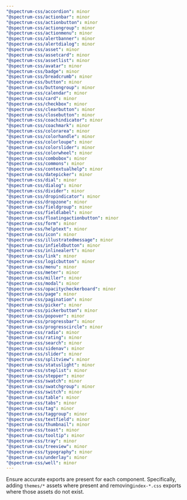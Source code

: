 ```yaml
---
"@spectrum-css/accordion": minor
"@spectrum-css/actionbar": minor
"@spectrum-css/actionbutton": minor
"@spectrum-css/actiongroup": minor
"@spectrum-css/actionmenu": minor
"@spectrum-css/alertbanner": minor
"@spectrum-css/alertdialog": minor
"@spectrum-css/asset": minor
"@spectrum-css/assetcard": minor
"@spectrum-css/assetlist": minor
"@spectrum-css/avatar": minor
"@spectrum-css/badge": minor
"@spectrum-css/breadcrumb": minor
"@spectrum-css/button": minor
"@spectrum-css/buttongroup": minor
"@spectrum-css/calendar": minor
"@spectrum-css/card": minor
"@spectrum-css/checkbox": minor
"@spectrum-css/clearbutton": minor
"@spectrum-css/closebutton": minor
"@spectrum-css/coachindicator": minor
"@spectrum-css/coachmark": minor
"@spectrum-css/colorarea": minor
"@spectrum-css/colorhandle": minor
"@spectrum-css/colorloupe": minor
"@spectrum-css/colorslider": minor
"@spectrum-css/colorwheel": minor
"@spectrum-css/combobox": minor
"@spectrum-css/commons": minor
"@spectrum-css/contextualhelp": minor
"@spectrum-css/datepicker": minor
"@spectrum-css/dial": minor
"@spectrum-css/dialog": minor
"@spectrum-css/divider": minor
"@spectrum-css/dropindicator": minor
"@spectrum-css/dropzone": minor
"@spectrum-css/fieldgroup": minor
"@spectrum-css/fieldlabel": minor
"@spectrum-css/floatingactionbutton": minor
"@spectrum-css/form": minor
"@spectrum-css/helptext": minor
"@spectrum-css/icon": minor
"@spectrum-css/illustratedmessage": minor
"@spectrum-css/infieldbutton": minor
"@spectrum-css/inlinealert": minor
"@spectrum-css/link": minor
"@spectrum-css/logicbutton": minor
"@spectrum-css/menu": minor
"@spectrum-css/meter": minor
"@spectrum-css/miller": minor
"@spectrum-css/modal": minor
"@spectrum-css/opacitycheckerboard": minor
"@spectrum-css/page": minor
"@spectrum-css/pagination": minor
"@spectrum-css/picker": minor
"@spectrum-css/pickerbutton": minor
"@spectrum-css/popover": minor
"@spectrum-css/progressbar": minor
"@spectrum-css/progresscircle": minor
"@spectrum-css/radio": minor
"@spectrum-css/rating": minor
"@spectrum-css/search": minor
"@spectrum-css/sidenav": minor
"@spectrum-css/slider": minor
"@spectrum-css/splitview": minor
"@spectrum-css/statuslight": minor
"@spectrum-css/steplist": minor
"@spectrum-css/stepper": minor
"@spectrum-css/swatch": minor
"@spectrum-css/swatchgroup": minor
"@spectrum-css/switch": minor
"@spectrum-css/table": minor
"@spectrum-css/tabs": minor
"@spectrum-css/tag": minor
"@spectrum-css/taggroup": minor
"@spectrum-css/textfield": minor
"@spectrum-css/thumbnail": minor
"@spectrum-css/toast": minor
"@spectrum-css/tooltip": minor
"@spectrum-css/tray": minor
"@spectrum-css/treeview": minor
"@spectrum-css/typography": minor
"@spectrum-css/underlay": minor
"@spectrum-css/well": minor
---
```


Ensure accurate exports are present for each component. Specifically, adding `themes/*` assets where present and removing`index-*.css` exports where those assets do not exist.
